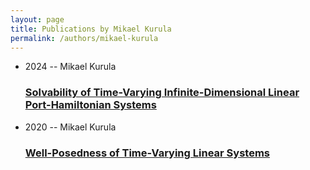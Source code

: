 ```yaml
---
layout: page
title: Publications by Mikael Kurula
permalink: /authors/mikael-kurula
---
```


<ul class="post-list">
<li><span class='post-meta'>2024 -- Mikael Kurula</span><h3><a class='post-link' href="{{ site.baseurl }}/solvability-of-time-varying-infinite-dimensional-linear-port-hamiltonian-systems">Solvability of Time-Varying Infinite-Dimensional Linear Port-Hamiltonian Systems</a></h3></li>
<li><span class='post-meta'>2020 -- Mikael Kurula</span><h3><a class='post-link' href="{{ site.baseurl }}/well-posedness-of-time-varying-linear-systems">Well-Posedness of Time-Varying Linear Systems</a></h3></li>

</ul>
